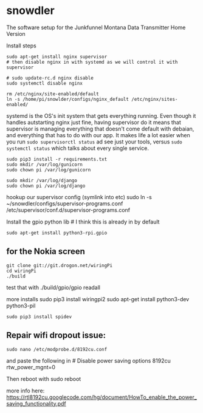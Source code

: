 # snowdler
The software setup for the Junkfunnel Montana Data Transmitter Home Version

Install steps

    sudo apt-get install nginx supervisor
    # then disable nginx in with systemd as we will control it with supervisor

    # sudo update-rc.d nginx disable
    sudo systemctl disable nginx

    rm /etc/nginx/site-enabled/default
    ln -s /home/pi/snowlder/configs/nginx_default /etc/nginx/sites-enabled/

systemd is the OS's init system that gets everything running.  Even though it handles autstarting nginx just fine, having supervisor do it means that supervisor is managing everything that doesn't come default with debaian, and everything that has to do with our app.  It makes life a lot easier when you run `sudo supervisorctl status` ad see just your tools, versus `sudo systemctl status` which talks about every single service.

    sudo pip3 install -r requirements.txt
    sudo mkdir /var/log/gunicorn
    sudo chown pi /var/log/gunicorn

    sudo mkdir /var/log/django
    sudo chown pi /var/log/django


hookup our supervisor config (symlink into etc)
    sudo ln -s ~/snowdler/configs/supervisor-programs.conf /etc/supervisor/conf.d/supervisor-programs.conf

Install the gpio python lib # I think this is already in by default

    sudo apt-get install python3-rpi.gpio


## for the Nokia screen ##

    git clone git://git.drogon.net/wiringPi
    cd wiringPi
    ./build

test that with
    ./build/gpio/gpio readall

more installs
    sudo pip3 install wiringpi2
    sudo apt-get install python3-dev python3-pil

    sudo pip3 install spidev


## Repair wifi dropout issue: ##
    sudo nano /etc/modprobe.d/8192cu.conf

and paste the following in
    # Disable power saving
    options 8192cu rtw_power_mgnt=0

Then reboot with sudo reboot

more info here: https://rtl8192cu.googlecode.com/hg/document/HowTo_enable_the_power_saving_functionality.pdf
